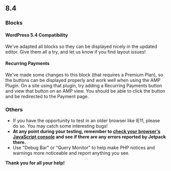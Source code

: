 ## 8.4

### Blocks

#### WordPress 5.4 Compatibility

We've adapted all blocks so they can be displayed nicely in the updated editor. Give them all a try, and let us know if you find layout issues!

#### Recurring Payments

We've made some changes to this block (that requires a Premium Plan), so the buttons can be displayed properly and work well when using the AMP Plugin. On a site using that plugin, try adding a Recurring Payments button and view that button on an AMP view. You should be able to click the button and be redirected to the Payment page.

### Others

- If you have the opportunity to test in an older browser like IE11, please do so. You may catch some interesting bugs!
- **At any point during your testing, remember to [check your browser's JavaScript console](https://codex.wordpress.org/Using_Your_Browser_to_Diagnose_JavaScript_Errors#Step_3:_Diagnosis) and see if there are any errors reported by Jetpack there.**
- Use "Debug Bar" or "Query Monitor" to help make PHP notices and warnings more noticeable and report anything you see.

**Thank you for all your help!**
